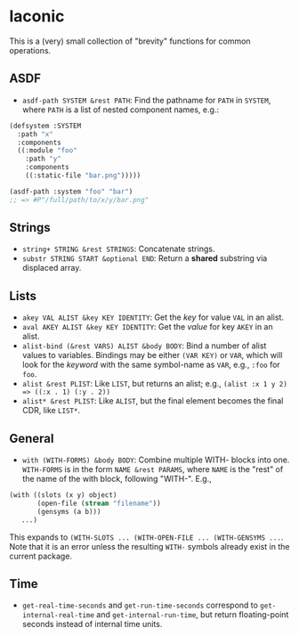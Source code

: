 # laconic

This is a (very) small collection of "brevity" functions for common
operations.

## ASDF

* `asdf-path SYSTEM &rest PATH`: Find the pathname for `PATH` in
  `SYSTEM`, where `PATH` is a list of nested component names, e.g.:

```lisp
(defsystem :SYSTEM
  :path "x"
  :components
  ((:module "foo"
    :path "y"
    :components
    ((:static-file "bar.png")))))

(asdf-path :system "foo" "bar")
;; => #P"/full/path/to/x/y/bar.png"
```

## Strings

* `string+ STRING &rest STRINGS`: Concatenate strings.
* `substr STRING START &optional END`: Return a **shared** substring
  via displaced array.

## Lists

* `akey VAL ALIST &key KEY IDENTITY`: Get the *key* for value `VAL` in
  an alist.
* `aval AKEY ALIST &key KEY IDENTITY`: Get the *value* for key `AKEY`
  in an alist.
* `alist-bind (&rest VARS) ALIST &body BODY`: Bind a number of alist
  values to variables.  Bindings may be either `(VAR KEY)` or `VAR`,
  which will look for the *keyword* with the same symbol-name as
  `VAR`, e.g., `:foo` for `foo`.
* `alist &rest PLIST`: Like `LIST`, but returns an alist; e.g.,
  `(alist :x 1 y 2) => ((:x . 1) (:y . 2))`
* `alist* &rest PLIST`: Like `ALIST`, but the final element becomes
  the final CDR, like `LIST*`.

## General

* `with (WITH-FORMS) &body BODY`: Combine multiple WITH- blocks into
  one.  `WITH-FORMS` is in the form `NAME &rest PARAMS`, where `NAME`
  is the "rest" of the name of the with block, following "WITH-".
  E.g.,
```lisp
(with ((slots (x y) object)
       (open-file (stream "filename"))
       (gensyms (a b)))
   ...)
```
  This expands to `(WITH-SLOTS ... (WITH-OPEN-FILE ... (WITH-GENSYMS
  ...`.  Note that it is an error unless the resulting `WITH-` symbols
  already exist in the current package.

## Time

* `get-real-time-seconds` and `get-run-time-seconds` correspond to
  `get-internal-real-time` and `get-internal-run-time`, but return
  floating-point seconds instead of internal time units.
